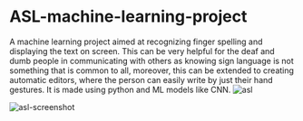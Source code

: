 # ASL-machine-learning-project
A machine learning project aimed at recognizing finger spelling and displaying the text on screen.
This can be very helpful for the deaf and dumb people in communicating with others as knowing sign language is not something that is common to all, moreover, this can be extended to creating automatic editors, where the person can easily write by just their hand gestures.
It is made using python and ML models like CNN.
![asl](https://github.com/ViditaShetty/ASL-machine-learning-project/assets/96463276/83516c35-ac6f-4d79-8a71-1f7e7b375229)

![asl-screenshot](https://github.com/ViditaShetty/ASL-machine-learning-project/assets/96463276/8b54bb75-00d2-45f6-90b3-7405d31253de)
